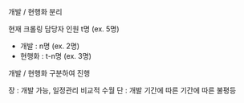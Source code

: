 
개발 / 현행화 분리

현재 크롤링 담당자 인원 t명 (ex. 5명)
- 개발 : n명 (ex. 2명)
- 현행화 : t-n명 (ex. 3명)

개발 / 현행화 구분하여 진행

장 : 개발 가능, 일정관리 비교적 수월
단 : 개발 기간에 따른 기간에 따른 불평등